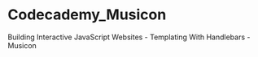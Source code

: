 # Codecademy_Musicon
Building Interactive JavaScript Websites - Templating With Handlebars - Musicon

